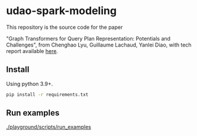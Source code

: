 # udao-spark-modeling

This repository is the source code for the paper

"Graph Transformers for Query Plan Representation: Potentials and Challenges", from Chenghao Lyu, Guillaume Lachaud, Yanlei Diao, with tech report available [here][1].

## Install

Using python 3.9+.

```bash
pip install -r requirements.txt
```

## Run examples

[./playground/scripts/run_examples][2]

[1]: https://chenghao.pages.dev/papers/vldb25-lyu-tr.pdf
[2]: .playground/scripts/run_examples.py
